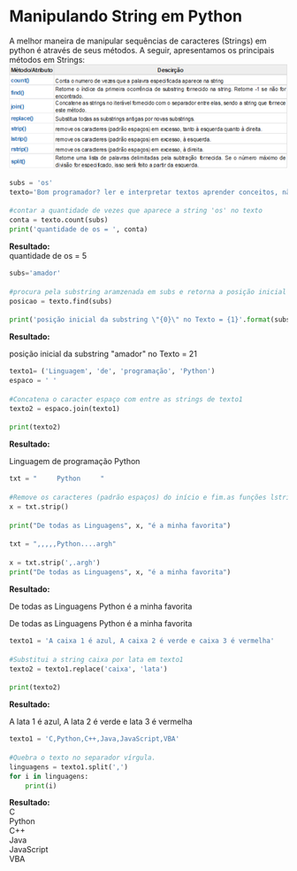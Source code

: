 # Manipulando String em Python

A melhor maneira de manipular sequências de caracteres (Strings) em python é através de seus métodos. A seguir, apresentamos os principais métodos em Strings:
        ![string](/imagens/string1.png)

``` python
subs = 'os'
texto='Bom programador? ler e interpretar textos aprender conceitos, não decorar comandos e fazer muitos exercícios'

#contar a quantidade de vezes que aparece a string 'os' no texto
conta = texto.count(subs)
print('quantidade de os = ', conta)
```
**Resultado:** <br>
quantidade de os =  5<br>

``` python
subs='amador'

#procura pela substring aramzenada em subs e retorna a posição inicial encontrada
posicao = texto.find(subs)

print('posição inicial da substring \"{0}\" no Texto = {1}'.format(subs,posicao))
```
**Resultado:** <br>

posição inicial da substring "amador" no Texto = 21 <br>

``` python
texto1= ('Linguagem', 'de', 'programação', 'Python')
espaco = ' '

#Concatena o caracter espaço com entre as strings de texto1
texto2 = espaco.join(texto1)

print(texto2)
```
**Resultado:** <br>

Linguagem de programação Python <br>

``` python
txt = "     Python     "

#Remove os caracteres (padrão espaços) do início e fim.as funções lstrip() e rstrip() removem a esquerda ou a direita somente 
x = txt.strip()

print("De todas as Linguagens", x, "é a minha favorita")

txt = ",,,,,Python....argh"

x = txt.strip(',.argh')
print("De todas as Linguagens", x, "é a minha favorita")
```
**Resultado:** <br>

De todas as Linguagens Python é a minha favorita <br>

De todas as Linguagens Python é a minha favorita <br>

``` python
texto1 = 'A caixa 1 é azul, A caixa 2 é verde e caixa 3 é vermelha'

#Substitui a string caixa por lata em texto1
texto2 = texto1.replace('caixa', 'lata')

print(texto2)

```
**Resultado:** <br>

A lata 1 é azul, A lata 2 é verde e lata 3 é vermelha

``` python
texto1 = 'C,Python,C++,Java,JavaScript,VBA'

#Quebra o texto no separador vírgula.
linguagens = texto1.split(',')
for i in linguagens:
    print(i)
```
**Resultado:** <br>
C<br>
Python<br>
C++<br>
Java<br>
JavaScript<br>
VBA<br>

